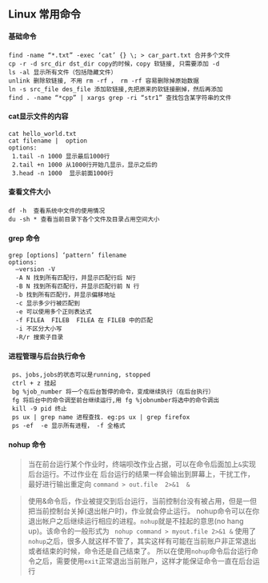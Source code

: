 ## Linux 常用命令

#### 基础命令
```
find -name “*.txt” -exec ‘cat’ {} \; > car_part.txt 合并多个文件
cp -r -d src_dir dst_dir copy的时候，copy 软链接, 只需要添加 -d
ls -al 显示所有文件（包括隐藏文件）
unlink 删除软链接, 不用 rm -rf ， rm -rf 容易删除掉原始数据
ln -s src_file des_file 添加软链接,先把原来的软链接删掉，然后再添加
find . -name “*cpp” | xargs grep -ri “str1” 查找包含某字符串的文件
```

#### cat显示文件的内容
```
cat hello_world.txt
cat filename |  option
options:
 1.tail -n 1000 显示最后1000行
 2.tail +n 1000 从1000行开始几显示，显示之后的
 3.head -n 1000  显示前面1000行
```

#### 查看文件大小
```
df -h  查看系统中文件的使用情况
du -sh * 查看当前目录下各个文件及目录占用空间大小
```

#### grep 命令
```
grep [options] ‘pattern’ filename
options:
  —version -V
  -A N 找到所有匹配行，并显示匹配行后 N行
  -B N 找到所有匹配行，并显示匹配行前 N 行
  -b 找到所有匹配行，并显示偏移地址
  -c 显示多少行被匹配到
  -e 可以使用多个正则表达式
  -f FILEA  FILEB  FILEA 在 FILEB 中的匹配
  -i 不区分大小写
  -R/r 搜索子目录
 ```
 #### 进程管理与后台执行命令
 ```
  ps、jobs,jobs的状态可以是running, stopped
  ctrl + z 挂起
  bg %job_number 将一个在后台暂停的命令，变成继续执行（在后台执行）
  fg 将后台中的命令调至前台继续运行,用 fg %jobnumber将选中的命令调出
  kill -9 pid 终止
  ps ux | grep name 进程查找. eg:ps ux | grep firefox
  ps -ef  -e 显示所有进程， -f 全格式
 ```
 
 #### nohup 命令
 > 当在前台运行某个作业时，终端呗改作业占据，可以在命令后面加上`&`实现后台运行。不过作业在
后台运行的结果一样会输出到屏幕上，干扰工作，最好进行输出重定向
 `command > out.file  2>&1  &`
 
 > 使用&命令后，作业被提交到后台运行，当前控制台没有被占用，但是一但把当前控制台关掉(退出帐户时)，作业就会停止运行。
 nohup命令可以在你退出帐户之后继续运行相应的进程。`nohup`就是不挂起的意思(no hang up)。该命令的一般形式为
 ` nohup command > myout.file 2>&1 &`
 > 使用了`nohup`之后，很多人就这样不管了，其实这样有可能在当前账户非正常退出或者结束的时候，命令还是自己结束了。
 所以在使用`nohup`命令后台运行命令之后，需要使用`exit`正常退出当前账户，这样才能保证命令一直在后台运行
 
